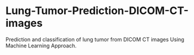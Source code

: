 # Lung-Tumor-Prediction-DICOM-CT-images
Prediction and classification of lung tumor from DICOM CT images Using Machine Learning Approach.
